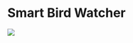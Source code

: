 # Smart Bird Watcher

[![](https://balena.io/deploy.png)](https://dashboard.balena-cloud.com/deploy)
